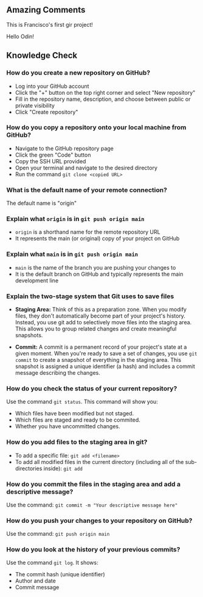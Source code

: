 ## Amazing Comments
This is Francisco's first gir project!


Hello Odin!


## Knowledge Check
### How do you create a new repository on GitHub?
- Log into your GitHub account
- Click the "+" button on the top right corner and select "New repository"
- Fill in the repository name, description, and choose between public or private visibility
- Click "Create repository"


### How do you copy a repository onto your local machine from GitHub?
- Navigate to the GitHub repository page
- Click the green "Code" button
- Copy the SSH URL provided
- Open your terminal and navigate to the desired directory
- Run the command `git clone <copied URL>`


### What is the default name of your remote connection?
The default name is "origin"


### Explain what `origin` is in `git push origin main`
- `origin` is a shorthand name for the remote repository URL
- It represents the main (or original) copy of your project on GitHub


### Explain what `main` is in `git push origin main`
- `main` is the name of the branch you are pushing your changes to
- It is the default branch on GitHub and typically represents the main development line


### Explain the two-stage system that Git uses to save files
- **Staging Area:** Think of this as a preparation zone. When you modify files, they don't automatically become 
part of your project's history. Instead, you use git add to selectively move files into the staging area. This 
allows you to group related changes and create meaningful snapshots.

- **Commit:** A commit is a permanent record of your project's state at a given moment. When you're ready to save a 
set of changes, you use `git commit` to create a snapshot of everything in the staging area. This snapshot 
is assigned a unique identifier (a hash) and includes a commit message describing the changes.


### How do you check the status of your current repository?
Use the command `git status`. This command will show you:
- Which files have been modified but not staged.
- Which files are staged and ready to be commited.
- Whether you have uncommitted changes.


### How do you add files to the staging area in git?
- To add a specific file: `git add <filename>`
- To add all modified files in the current directory (including all of the sub-directories inside): `git add` 


### How do you commit the files in the staging area and add a descriptive message?
Use the command: `git commit -m "Your descriptive message here"`


### How do you push your changes to your repository on GitHub?
Use the command: `git push origin main` 


### How do you look at the history of your previous commits?
Use the command `git log`. It shows:
- The commit hash (unique identifier)
- Author and date
- Commit message

